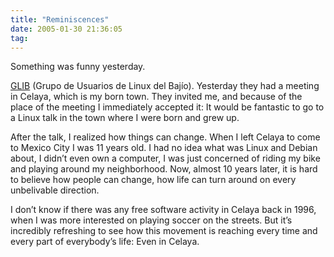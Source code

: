 ```yaml
---
title: "Reminiscences"
date: 2005-01-30 21:36:05
tag: 
---
```

<p>Something was funny yesterday.</p>
<p><a href="http://www.glib.org.mx">GLIB</a> (Grupo de Usuarios de Linux del Bajío). Yesterday they had a meeting in Celaya, which is my born town. They invited me, and because of the place of the meeting I immediately accepted it: It would be fantastic to go to a Linux talk in the town where I were born and grew up.</p>
<p>After the talk, I realized how things can change. When I left Celaya to come to Mexico City I was 11 years old. I had no idea what was Linux and Debian about, I didn&#8217;t even own a computer, I was just concerned of riding my bike and playing around my neighborhood. Now, almost 10 years later, it is hard to believe how people can change, how life can turn around on every unbelivable direction.</p>
<p>I don&#8217;t know if there was any free software activity in Celaya back in 1996, when I was more interested on playing soccer on the streets. But it&#8217;s incredibly refreshing to see how this movement is reaching every time and every part of everybody&#8217;s life: Even in Celaya.</p>
<br/><br/>
